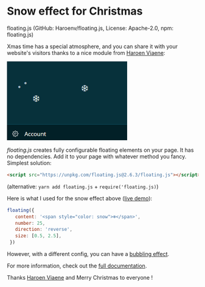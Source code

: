 
# Snow effect for Christmas

floating.js (GitHub: Haroenv/floating.js, License: Apache-2.0, npm: floating.js)

Xmas time has a special atmosphere, and you can share it with your website's visitors thanks to a nice module from [Haroen Viaene](https://github.com/Haroenv):

![Snow effect](/blg/javascript-daily/floating.gif?raw=true)

*floating.js* creates fully configurable floating elements on your page. It has no dependencies. Add it to your page with whatever method you fancy. Simplest solution:
```html
<script src="https://unpkg.com/floating.js@2.6.3/floating.js"></script>
```
(alternative: `yarn add floating.js` + `require('floating.js)`)

Here is what I used for the snow effect above ([live demo](https://cdn.rawgit.com/Offirmo/web-tech-experiments/master/browser/vanilla/lib_floating_001_base.html)):
```js
floating({
   content: '<span style="color: snow">❄</span>',
   number: 25,
   direction: 'reverse',
   size: [0.5, 2.5],
 })
```

However, with a different config, you can have a [bubbling effect](https://haroen.me/floating.js/).

For more information, check out the [full documentation](https://haroen.me/floating.js/doc/).

Thanks [Haroen Viaene](https://github.com/Haroenv) and Merry Christmas to everyone !
